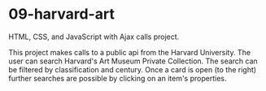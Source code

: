 # 09-harvard-art

HTML, CSS, and JavaScript with Ajax calls project.

This project makes calls to a public api from the Harvard University.
The user can search Harvard's Art Museum Private Collection.
The search can be filtered by classification and century.
Once a card is open (to the right) further searches are possible by clicking on an item's properties.
